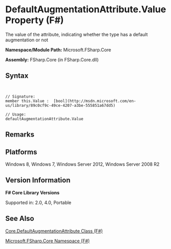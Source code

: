 # DefaultAugmentationAttribute.Value Property (F#)

The value of the attribute, indicating whether the type has a default augmentation or not

**Namespace/Module Path:** Microsoft.FSharp.Core

**Assembly:** FSharp.Core (in FSharp.Core.dll)


## Syntax


```


// Signature:
member this.Value :  [bool](http://msdn.microsoft.com/en-us/library/89c0cf9c-49ce-4207-a3be-555851a67dd5)

// Usage:
defaultAugmentationAttribute.Value

```



## Remarks

## Platforms
Windows 8, Windows 7, Windows Server 2012, Windows Server 2008 R2


## Version Information
**F# Core Library Versions**

Supported in: 2.0, 4.0, Portable




## See Also
[Core.DefaultAugmentationAttribute Class &#40;F&#35;&#41;](Core.DefaultAugmentationAttribute-Class-%5BFSharp%5D.md)

[Microsoft.FSharp.Core Namespace &#40;F&#35;&#41;](Microsoft.FSharp.Core-Namespace-%5BFSharp%5D.md)

